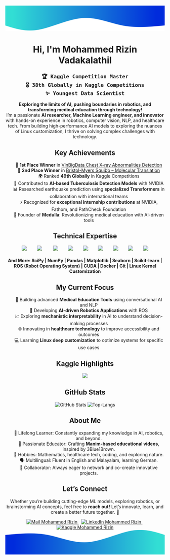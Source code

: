 <img alt="Wave me" src="./border-top.png/" /> <h1 align="center">Hi, I'm Mohammed Rizin Vadakalathil</h1> <h3 align="center"> <samp>🏆 Kaggle Competition Master</samp><br/> <samp>🎖️ 38th Globally in Kaggle Competitions</samp><br/> <samp>✨ Youngest Data Scientist</samp> </h3>
<p align="center"> <b>Exploring the limits of AI, pushing boundaries in robotics, and transforming medical education through technology!</b><br/> I’m a passionate <strong>AI researcher, Machine Learning engineer, and innovator</strong> with hands-on experience in robotics, computer vision, NLP, and healthcare tech. From building high-performance AI models to exploring the nuances of Linux customization, I thrive on solving complex challenges with technology. </p>
<h2 align="center">Key Achievements</h2> <ul align="center" style="list-style-type:none;"> <li>🏅 <b>1st Place Winner</b> in <a href="https://www.kaggle.com/c/vinbigdata-chest-xray-abnormalities-detection">VinBigData Chest X-ray Abnormalities Detection</a></li> <li>🥈 <b>2nd Place Winner</b> in <a href="https://www.kaggle.com/c/bms-molecular-translation">Bristol-Myers Squibb – Molecular Translation</a></li> <li>🌍 Ranked <b>49th Globally</b> in Kaggle Competitions</li> <li>🤖 Contributed to <b>AI-based Tuberculosis Detection Models</b> with NVIDIA</li> <li>📊 Researched earthquake prediction using <b>specialized Transformers</b> in collaboration with international teams</li> <li>⚡ Recognized for <b>exceptional internship contributions</b> at NVIDIA, Fathom, and PathCheck Foundation</li> <li>🚀 Founder of <b>Medulla</b>: Revolutionizing medical education with AI-driven tools</li> </ul>
<h2 align="center">Technical Expertise</h2> <div align="center"> <img src="https://www.vectorlogo.zone/logos/python/python-icon.svg" width="40px">&nbsp;&nbsp;&nbsp;&nbsp;&nbsp;&nbsp;&nbsp; <img src="https://www.vectorlogo.zone/logos/pytorch/pytorch-icon.svg" width="40px"> &nbsp;&nbsp;&nbsp;&nbsp;&nbsp;&nbsp;&nbsp; <img src="https://www.vectorlogo.zone/logos/tensorflow/tensorflow-icon.svg" width="40px">&nbsp;&nbsp;&nbsp;&nbsp;&nbsp;&nbsp;&nbsp; <img src="https://upload.wikimedia.org/wikipedia/commons/1/18/ISO_C%2B%2B_Logo.svg" width="40px">&nbsp;&nbsp;&nbsp;&nbsp;&nbsp;&nbsp;&nbsp; <img src="https://www.vectorlogo.zone/logos/javascript/javascript-icon.svg" width="40px">&nbsp;&nbsp;&nbsp;&nbsp;&nbsp;&nbsp;&nbsp; <img src="https://www.vectorlogo.zone/logos/ros/ros-icon.svg" width="40px">&nbsp;&nbsp;&nbsp;&nbsp;&nbsp;&nbsp;&nbsp; <img src="https://www.vectorlogo.zone/logos/linux/linux-icon.svg" width="40px">&nbsp;&nbsp;&nbsp;&nbsp;&nbsp;&nbsp;&nbsp; <img src="https://upload.wikimedia.org/wikipedia/commons/3/3c/Flask_logo.svg" width="40px">&nbsp;&nbsp;&nbsp;&nbsp;&nbsp;&nbsp;&nbsp; <img src="https://upload.wikimedia.org/wikipedia/commons/1/10/OpenCV_Logo_with_text_svg_version.svg" width="80px"> </div> <h4 align="center">And More: SciPy | NumPy | Pandas | Matplotlib | Seaborn | Scikit-learn | ROS (Robot Operating System) | CUDA | Docker | Git | Linux Kernel Customization</h4>
<h2 align="center">My Current Focus</h2> <ul align="center" style="list-style-type:none;"> <li>🔬 Building advanced <b>Medical Education Tools</b> using conversational AI and NLP</li> <li>🤖 Developing <b>AI-driven Robotics Applications</b> with ROS</li> <li>📈 Exploring <b>mechanistic interpretability</b> in AI to understand decision-making processes</li> <li>🌐 Innovating in <b>healthcare technology</b> to improve accessibility and outcomes</li> <li>💻 Learning <b>Linux deep customization</b> to optimize systems for specific use cases</li> </ul>
<h2 align="center">Kaggle Highlights</h2> <div align="center"> <img src="https://kaggle-summary-card.herokuapp.com/api?user=morizin" /> </div>
<h2 align="center">GitHub Stats</h2> <div align="center"> <img src="https://github-readme-stats.vercel.app/api?username=morizin&show_icons=true&count_private=true&include_all_commits=true&custom_title=My%20Github%20Stats&hide_border=true" alt="GitHub Stats"> <img src="https://github-readme-stats.vercel.app/api/top-langs/?username=morizin&custom_title=Most%20Used%20Extensions&langs_count=3&hide_border=true&hide=html,css,MATLAB" alt="Top-Langs"> </div>
<h2 align="center">About Me</h2> <ul align="center" style="list-style-type:none;"> <li>🌱 Lifelong Learner: Constantly expanding my knowledge in AI, robotics, and beyond.</li> <li>🎨 Passionate Educator: Crafting <b>Manim-based educational videos</b>, inspired by 3Blue1Brown.</li> <li>📖 Hobbies: Mathematics, healthcare tech, coding, and exploring nature.</li> <li>🗣️ Multilingual: Fluent in English and Malayalam, learning German.</li> <li>🤝 Collaborator: Always eager to network and co-create innovative projects.</li> </ul>
<h2 align="center">Let’s Connect</h2> <p align="center"> Whether you’re building cutting-edge ML models, exploring robotics, or brainstorming AI concepts, feel free to <b>reach out!</b> Let’s innovate, learn, and create a better future together. 🚀 </p> <div align="center"> <a href="mailto:mrizin2013@gmail.com" target="_blank" rel="noopener noreferrer"> <img src="https://img.shields.io/badge/Mail_Me-c14438?style=for-the-badge&logo=Gmail&logoColor=white" alt="Mail Mohammed Rizin"> </a> &nbsp; <a href="https://www.linkedin.com/in/morizin/" target="_blank" rel="noopener noreferrer"> <img src="https://img.shields.io/badge/LinkedIn-%230077B5.svg?&style=for-the-badge&logo=linkedin&logoColor=white" alt="LinkedIn Mohammed Rizin"> </a> &nbsp; <a href="https://kaggle.com/morizin" target="_blank" rel="noopener noreferrer"> <img src="https://img.shields.io/badge/Kaggle-20BEFF.svg?&style=for-the-badge&logo=kaggle&logoColor=white" alt="Kaggle Mohammed Rizin"> </a> </div> <img alt="Wave me" src="./border-bot.png/" />
